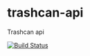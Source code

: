 # trashcan-api
Trashcan api

[![Build Status](https://travis-ci.org/ScruffySwift/trashcan-api.svg?branch=master)](https://travis-ci.org/ScruffySwift/trashcan-api)
